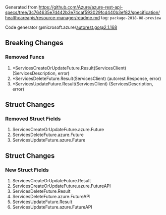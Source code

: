 Generated from https://github.com/Azure/azure-rest-api-specs/tree/3c764635e7d442b3e74caf593029fcd440b3ef82/specification/healthcareapis/resource-manager/readme.md tag: `package-2018-08-preview`

Code generator @microsoft.azure/autorest.go@2.1.168

## Breaking Changes

### Removed Funcs

1. *ServicesCreateOrUpdateFuture.Result(ServicesClient) (ServicesDescription, error)
1. *ServicesDeleteFuture.Result(ServicesClient) (autorest.Response, error)
1. *ServicesUpdateFuture.Result(ServicesClient) (ServicesDescription, error)

## Struct Changes

### Removed Struct Fields

1. ServicesCreateOrUpdateFuture.azure.Future
1. ServicesDeleteFuture.azure.Future
1. ServicesUpdateFuture.azure.Future

## Struct Changes

### New Struct Fields

1. ServicesCreateOrUpdateFuture.Result
1. ServicesCreateOrUpdateFuture.azure.FutureAPI
1. ServicesDeleteFuture.Result
1. ServicesDeleteFuture.azure.FutureAPI
1. ServicesUpdateFuture.Result
1. ServicesUpdateFuture.azure.FutureAPI
